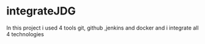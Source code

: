 # integrateJDG
In this project i used 4 tools git, github ,jenkins and docker and i integrate all 4 technologies
